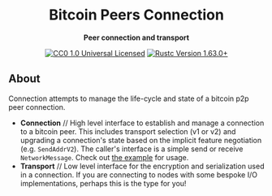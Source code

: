 <div align="center">
  <h1>Bitcoin Peers Connection</h1>
  <p>
    <strong>Peer connection and transport</strong>
  </p>

  <p>
    <a href="https://github.com/nyonson/bitcoin-peers/blob/master/LICENSE"><img alt="CC0 1.0 Universal Licensed" src="https://img.shields.io/badge/license-CC0--1.0-blue.svg"/></a>
    <a href="https://blog.rust-lang.org/2022/08/11/Rust-1.63.0/"><img alt="Rustc Version 1.63.0+" src="https://img.shields.io/badge/rustc-1.63.0%2B-lightgrey.svg"/></a>
  </p>
</div>

## About

Connection attempts to manage the life-cycle and state of a bitcoin p2p peer connection.

* **Connection** // High level interface to establish and manage a connection to a bitcoin peer. This includes transport selection (v1 or v2) and upgrading a connection's state based on the implicit feature negotiation (e.g. `SendAddrV2`). The caller's interface is a simple send or receive `NetworkMessage`. Check out [the example](examples/connection.rs) for usage.
* **Transport** // Low level interface for the encryption and serialization used in a connection. If you are connecting to nodes with some bespoke I/O implementations, perhaps this is the type for you!
